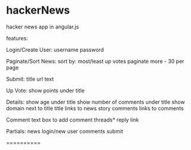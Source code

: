 hackerNews
==========

hacker news app in angular.js

features:

Login/Create User:
  username
  password
  
Paginate/Sort News:
  sort by:
    most/least up votes
  paginate
    more - 30 per page
    
Submit:
  title
  url
  text
  
Up Vote:
  show points under title
  
Details:
  show age under title
  show number of comments under title
  show domain next to title
  title links to news story
  comments links to comments
  
Comment
  text box to add comment
  threads*
  reply link
  
Partials:
  news
  login/new user
  comments
  submit
  
==========